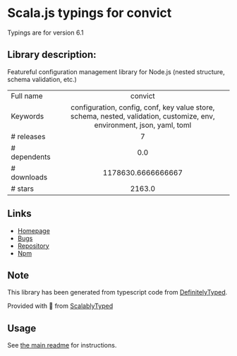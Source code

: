 
# Scala.js typings for convict

Typings are for version 6.1

## Library description:
Featureful configuration management library for Node.js (nested structure, schema validation, etc.)

|                    |                 |
| ------------------ | :-------------: |
| Full name          | convict |
| Keywords           | configuration, config, conf, key value store, schema, nested, validation, customize, env, environment, json, yaml, toml |
| # releases         | 7 |
| # dependents       | 0.0 |
| # downloads        | 1178630.6666666667 |
| # stars            | 2163.0 |

## Links
- [Homepage](https://github.com/mozilla/node-convict)
- [Bugs](https://github.com/mozilla/node-convict/issues)
- [Repository](https://github.com/mozilla/node-convict/tree/master)
- [Npm](https://www.npmjs.com/package/convict)
    


## Note
This library has been generated from typescript code from [DefinitelyTyped](https://definitelytyped.org).

Provided with :purple_heart: from [ScalablyTyped](https://github.com/oyvindberg/ScalablyTyped)

## Usage
See [the main readme](../../readme.md) for instructions.


